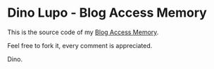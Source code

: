 # Dino Lupo - Blog Access Memory

This is the source code of my [Blog Access Memory](http://dinolupo.github.io/).

Feel free to fork it, every comment is appreciated.

Dino.
